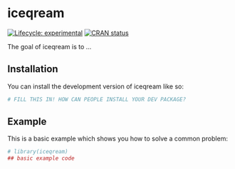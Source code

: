 
<!-- README.md is generated from README.Rmd. Please edit that file -->

# iceqream

<!-- badges: start -->

[![Lifecycle:
experimental](https://img.shields.io/badge/lifecycle-experimental-orange.svg)](https://lifecycle.r-lib.org/articles/stages.html#experimental)
[![CRAN
status](https://www.r-pkg.org/badges/version/iceqream)](https://CRAN.R-project.org/package=iceqream)
<!-- badges: end -->

The goal of iceqream is to …

## Installation

You can install the development version of iceqream like so:

``` r
# FILL THIS IN! HOW CAN PEOPLE INSTALL YOUR DEV PACKAGE?
```

## Example

This is a basic example which shows you how to solve a common problem:

``` r
# library(iceqream)
## basic example code
```
